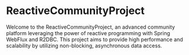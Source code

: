 # ReactiveCommunityProject

Welcome to the ReactiveCommunityProject, an advanced community platform leveraging the power of reactive programming with Spring WebFlux and R2DBC. This project aims to provide high performance and scalability by utilizing non-blocking, asynchronous data access.

